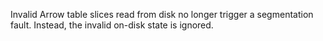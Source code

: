 Invalid Arrow table slices read from disk no longer trigger a segmentation
fault. Instead, the invalid on-disk state is ignored.
